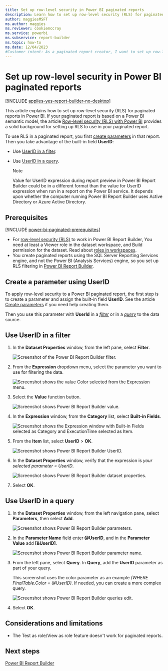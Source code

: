 ```yaml
---
title: Set up row-level security in Power BI paginated reports
description: Learn how to set up row-level security (RLS) for paginated reports in Power BI.
author: maggiesMSFT
ms.author: maggies
ms.reviewer: cookiemccray
ms.service: powerbi
ms.subservice: report-builder
ms.topic: how-to
ms.date: 12/04/2023
#Customer intent: As a paginated report creator, I want to set up row-level security to maintain privacy and security.
---
```


# Set up row-level security in Power BI paginated reports

[!INCLUDE [applies-yes-report-builder-no-desktop](../includes/applies-yes-report-builder-no-desktop.md)] 

This article explains how to set up row-level security (RLS) for paginated reports in Power BI. If your paginated report is based on a Power BI semantic model, the article [Row-level security (RLS) with Power BI](../enterprise/service-admin-rls.md) provides a solid background for setting up RLS to use in your paginated report.

To use RLS in a paginated report, you first [create parameters](#create-a-parameter-using-userid) in that report. Then you take advantage of the built-in field **UserID**:

- Use [UserID in a filter](#use-userid-in-a-filter).
- Use [UserID in a query](#use-userid-in-a-query).

    > [!NOTE]  
    > Value for UserID expression during report preview in Power BI Report Builder could be in a different format than the value for UserID expression when run in a report on the Power BI service. It depends upon whether the computer running Power BI Report Builder uses Active Directory or Azure Active Directory.

## Prerequisites

[!INCLUDE [power-bi-paginated-prerequisites](../includes/power-bi-paginated-prerequisites.md)]
- For [row-level security (RLS)](../enterprise/service-admin-rls.md) to work in Power BI Report Builder, You need at least a Viewer role in the dataset workspace, and Build permission for the dataset. Read about [roles in workspaces](../collaborate-share/service-roles-new-workspaces.md).
- You create paginated reports using the SQL Server Reporting Services engine, and not the Power BI (Analysis Services) engine, so you set up RLS filtering in [Power BI Report Builder](report-builder-power-bi.md).

## Create a parameter using UserID

To apply row-level security to a Power BI paginated report, the first step is to create a parameter and assign the built-in field **UserID**. See the article [Create parameters](parameters/report-builder-parameters.md) if you need help creating them. 

Then you use this parameter with **UserId** in a [*filter*](#use-userid-in-a-filter) or in a [*query*](#use-userid-in-a-query) to the data source.

## Use UserID in a filter

1. In the **Dataset Properties** window, from the left pane, select **Filter**.

    ![Screenshot of the Power BI Report Builder filter.](media/paginated-rls/filter.png)

1. From the **Expression** dropdown menu, select the parameter you want to use for filtering the data.

     ![Screenshot shows the value Color selected from the Expression menu.](media/paginated-rls/expression.png)

1. Select the **Value** function button.

    ![Screenshot shows Power BI Report Builder value.](media/paginated-rls/function.png)

1. In the **Expression** window, from the **Category** list, select **Built-in Fields**.

    ![Screenshot shows the Expression window with Built-in Fields selected as Category and ExecutionTime selected as Item.](media/paginated-rls/built-in-fields.png)

1. From the **Item** list, select **UserID** > **OK**.

    ![Screenshot shows Power BI Report Builder UserID.](media/paginated-rls/userid.png)

1. In the **Dataset Properties** window, verify that the expression is *your selected parameter = UserID*.

    ![Screenshot shows Power BI Report Builder dataset properties.](media/paginated-rls/verify.png)

1. Select **OK**.

## Use UserID in a query

1. In the **Dataset Properties** window, from the left navigation pane, select **Parameters**, then select **Add**.

    ![Screenshot shows Power BI Report Builder parameters.](media/paginated-rls/parameters.png)

1. In the **Parameter Name** field enter **\@UserID**, and in the **Parameter Value** add **[&UserID]**.

    ![Screenshot shows Power BI Report Builder parameter name.](media/paginated-rls/parameter-name.png)

1. From the left pane, select  **Query**. In **Query**, add the **UserID** parameter as part of your query.

    This screenshot uses the color parameter as an example *(WHERE FinalTable.Color = @UserID)*. If needed, you can create a more complex query.

    ![Screenshot shows Power BI Report Builder queries edit.](media/paginated-rls/query-edit.png)

1. Select **OK**.

## Considerations and limitations

* The Test as role/View as role feature doesn't work for paginated reports.

## Next steps

[Power BI Report Builder](report-builder-power-bi.md)
